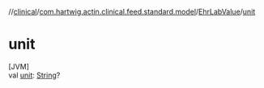 //[clinical](../../../index.md)/[com.hartwig.actin.clinical.feed.standard.model](../index.md)/[EhrLabValue](index.md)/[unit](unit.md)

# unit

[JVM]\
val [unit](unit.md): [String](https://kotlinlang.org/api/latest/jvm/stdlib/kotlin/-string/index.html)?
